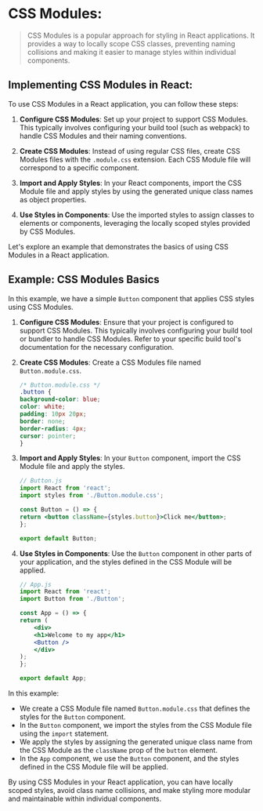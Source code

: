 # CSS Modules:

> CSS Modules is a popular approach for styling in React applications. It provides a way to locally scope CSS classes, preventing naming collisions and making it easier to manage styles within individual components.

## Implementing CSS Modules in React:

To use CSS Modules in a React application, you can follow these steps:

1. **Configure CSS Modules**: Set up your project to support CSS Modules. This typically involves configuring your build tool (such as webpack) to handle CSS Modules and their naming conventions.

2. **Create CSS Modules**: Instead of using regular CSS files, create CSS Modules files with the `.module.css` extension. Each CSS Module file will correspond to a specific component.

3. **Import and Apply Styles**: In your React components, import the CSS Module file and apply styles by using the generated unique class names as object properties.

4. **Use Styles in Components**: Use the imported styles to assign classes to elements or components, leveraging the locally scoped styles provided by CSS Modules.

Let's explore an example that demonstrates the basics of using CSS Modules in a React application.

## Example: CSS Modules Basics

In this example, we have a simple `Button` component that applies CSS styles using CSS Modules.

1. **Configure CSS Modules**: Ensure that your project is configured to support CSS Modules. This typically involves configuring your build tool or bundler to handle CSS Modules. Refer to your specific build tool's documentation for the necessary configuration.

2. **Create CSS Modules**: Create a CSS Modules file named `Button.module.css`.
    ```css
    /* Button.module.css */
    .button {
    background-color: blue;
    color: white;
    padding: 10px 20px;
    border: none;
    border-radius: 4px;
    cursor: pointer;
    }
    ```

3. **Import and Apply Styles**: In your `Button` component, import the CSS Module file and apply the styles.
    ```jsx
    // Button.js
    import React from 'react';
    import styles from './Button.module.css';

    const Button = () => {
    return <button className={styles.button}>Click me</button>;
    };

    export default Button;
    ```

4. **Use Styles in Components**: Use the `Button` component in other parts of your application, and the styles defined in the CSS Module will be applied.
    ```jsx
    // App.js
    import React from 'react';
    import Button from './Button';

    const App = () => {
    return (
        <div>
        <h1>Welcome to my app</h1>
        <Button />
        </div>
    );
    };

    export default App;
    ```

In this example:

* We create a CSS Module file named `Button.module.css` that defines the styles for the `Button` component.
* In the `Button` component, we import the styles from the CSS Module file using the `import` statement.
* We apply the styles by assigning the generated unique class name from the CSS Module as the `className` prop of the `button` element.
* In the `App` component, we use the `Button` component, and the styles defined in the CSS Module file will be applied.

By using CSS Modules in your React application, you can have locally scoped styles, avoid class name collisions, and make styling more modular and maintainable within individual components.